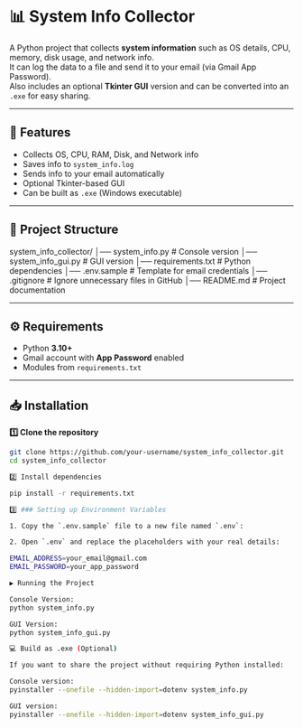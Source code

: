 # 📊 System Info Collector

A Python project that collects **system information** such as OS details, CPU, memory, disk usage, and network info.  
It can log the data to a file and send it to your email (via Gmail App Password).  
Also includes an optional **Tkinter GUI** version and can be converted into an `.exe` for easy sharing.

---

## 🚀 Features

- Collects OS, CPU, RAM, Disk, and Network info
- Saves info to `system_info.log`
- Sends info to your email automatically
- Optional Tkinter-based GUI
- Can be built as `.exe` (Windows executable)

---

## 📂 Project Structure

system_info_collector/
│── system_info.py # Console version
│── system_info_gui.py # GUI version
│── requirements.txt # Python dependencies
│── .env.sample # Template for email credentials
│── .gitignore # Ignore unnecessary files in GitHub
│── README.md # Project documentation

---

## ⚙️ Requirements

- Python **3.10+**
- Gmail account with **App Password** enabled
- Modules from `requirements.txt`

---

## 📥 Installation

**1️⃣ Clone the repository**

```bash
git clone https://github.com/your-username/system_info_collector.git
cd system_info_collector

2️⃣ Install dependencies

pip install -r requirements.txt

3️⃣ ### Setting up Environment Variables

1. Copy the `.env.sample` file to a new file named `.env`:

2. Open `.env` and replace the placeholders with your real details:

EMAIL_ADDRESS=your_email@gmail.com
EMAIL_PASSWORD=your_app_password

▶️ Running the Project

Console Version:
python system_info.py

GUI Version:
python system_info_gui.py

💻 Build as .exe (Optional)

If you want to share the project without requiring Python installed:

Console version:
pyinstaller --onefile --hidden-import=dotenv system_info.py

GUI version:
pyinstaller --onefile --hidden-import=dotenv system_info_gui.py